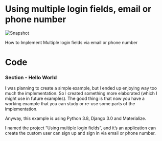 # Using multiple login fields, email or phone number

![Snapshot](https://repository-images.githubusercontent.com/233482656/159dcd80-44c9-11ea-8e3c-452c3ad4d653)

How to Implement Multiple login fields via email or phone number

# Code

### Section - Hello World

I was planning to create a simple example, but I ended up enjoying way too much the implementation. So I created something more elaborated (which I might use in future examples). The good thing is that now you have a working example that you can study or re-use some parts of the implementation.

Anyway, this example is using Python 3.8, Django 3.0 and Materialize.

I named the project “Using multiple login fields”, and it’s an application can create the custom user can sign up and sign in via email or phone number.

